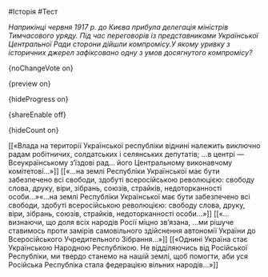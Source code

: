 #Історія #Тест

*Наприкінці  червня 1917 р. до Києва прибула делегація міністрів Тимчасового уряду.  Під час переговорів із представниками Української Центральної Ради  сторони дійшли компромісу.У якому уривку з історичних джерел зафіксовано одну з умов досягнутого компромісу?*

{noChangeVote on}

{preview on}

{hideProgress on}

{shareEnable off}

{hideCount on}

[[«Влада на території Української республіки віднині належить виключно радам робітничих, солдатських і селянських депутатів; …в центрі — Всеукраїнському з’їздові рад… його Центральному виконавчому комітетові…»]]
[[«…на землі Республіки Української має бути забезпечено всі свободи, здобуті всеросійською революцією: свободу слова, друку, віри, зібрань, союзів, страйків, недоторканності особи…»«…на землі Республіки Української має бути забезпечено всі свободи, здобуті всеросійською революцією: свободу слова, друку, віри, зібрань, союзів, страйків, недоторканності особи…»]]
[[«…визнаючи, що доля всіх народів Росії міцно зв’язана, …ми рішуче ставимось проти замірів самовільного здійснення автономії України до Всеросійського Учредительного Зібрання…»]]
[[«Однині Україна стає Українською Народною Республікою. Не відділяючись від Російської Республіки, ми твердо станемо на нашій землі, щоб помогти, аби уся Російська Республіка стала федерацією вільних народів…»]]
